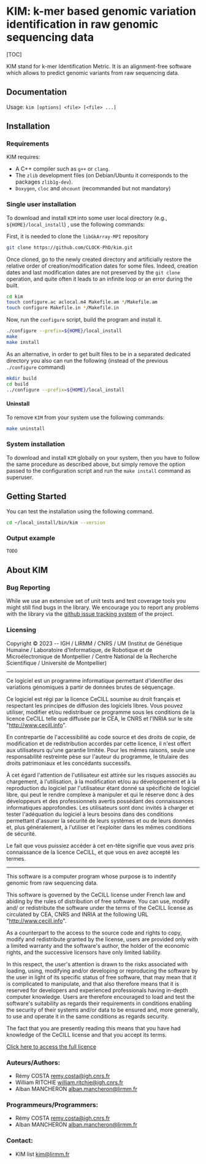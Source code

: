 # KIM: k-mer based genomic variation identification in raw genomic sequencing data 

[TOC]

[^ignore TOC]: @tableofcontents

KIM stand for k-mer Identification Metric.
It is an alignment-free software which allows to predict genomic variants
from raw sequencing data.

Documentation
-------------

Usage: `kim [options] <file> [<file> ...]`


Installation
------------

### Requirements

KIM requires:

* A C++ compiler such as `g++` or `clang`.
* The `zlib` development files (on Debian/Ubuntu it corresponds to the packages `zlib1g-dev`).
* `Doxygen`, `cloc` and `ohcount` (recommanded but not mandatory)


### Single user installation

To download and install `KIM` into some user local directory (e.g., `${HOME}/local_install`) , use the 
following commands:

First, it is needed to clone the `libGkArray-MPI` repository
```sh
git clone https://github.com/CLOCK-PhD/kim.git
```

Once cloned, go to the newly created directory and artificially
restore the relative order of creation/modification dates for some
files. Indeed, creation dates and last modification dates are not
preserved by the `git clone` operation, and quite often it leads to an
infinite loop or an error during the built.

```sh
cd kim
touch configure.ac aclocal.m4 Makefile.am */Makefile.am
touch configure Makefile.in */Makefile.in
```

Now, run the `configure` script, build the program and install it.
```sh
./configure --prefix=${HOME}/local_install
make
make install
```

As an alternative, in order to get built files to be in a separated
dedicated directory you also can run the following (instead of the previous
`./configure` command)
```sh
mkdir build
cd build
../configure --prefix=${HOME}/local_install
```

#### Uninstall

To remove `KIM` from your system use the following commands:

```sh
make uninstall
```

### System installation

  To download and install `KIM` globally on your system, then you have to
  follow the same procedure as described above, but simply remove the
  option passed to the configuration script and run the `make install`
  command as superuser.


Getting Started
---------------

You can test the installation using the following command.

```sh
cd ~/local_install/bin/kim --version
```

### Output example
```sh
TODO
```

About KIM
---------

### Bug Reporting

While we use an extensive set of unit tests and test coverage tools
you might still find bugs in the library. We encourage you to report
any problems with the library via the
[github issue tracking system](https://github.com/CLOCK-PhD/kim/issues)
of the project.

### Licensing

Copyright © 2023 -- IGH / LIRMM / CNRS / UM
(Institut de Génétique Humaine /
Laboratoire d'Informatique, de Robotique et de Microélectronique de Montpellier /
Centre National de la Recherche Scientifique /
Université de Montpellier)

-------------------------------------------------------------------------

Ce logiciel  est un  programme informatique  permettant  d'identifier des
variations génomiques à partir de données brutes de séquençage.

Ce logiciel est régi par la licence CeCILL soumise au droit français
et respectant les principes de diffusion des logiciels libres.  Vous
pouvez utiliser, modifier et/ou redistribuer ce programme sous les
conditions de la licence CeCILL telle que diffusée par le CEA, le CNRS
et l'INRIA sur le site "http://www.cecill.info".

En contrepartie de l'accessibilité au code source et des droits de
copie, de modification et de redistribution accordés par cette
licence, il n'est offert aux utilisateurs qu'une garantie limitée.
Pour les mêmes raisons, seule une responsabilité restreinte pèse sur
l'auteur du programme, le titulaire des droits patrimoniaux et les
concédants successifs.

À cet égard l'attention de l'utilisateur est attirée sur les risques
associés au chargement, à l'utilisation, à la modification et/ou au
développement et à la reproduction du logiciel par l'utilisateur étant
donné sa spécificité de logiciel libre, qui peut le rendre complexe à
manipuler et qui le réserve donc à des développeurs et des
professionnels avertis possédant des connaissances informatiques
approfondies.  Les utilisateurs sont donc invités à charger et tester
l'adéquation du logiciel à leurs besoins dans des conditions
permettant d'assurer la sécurité de leurs systèmes et ou de leurs
données et, plus généralement, à l'utiliser et l'exploiter dans les
mêmes conditions de sécurité.

Le fait que vous puissiez accéder à cet en-tête signifie que vous avez
pris connaissance de la licence CeCILL, et que vous en avez accepté
les termes.

-------------------------------------------------------------------------

This software is a computer program whose purpose is to indentify genomic
from raw sequencing data.

This software is governed by the CeCILL license under French law and
abiding by the rules of distribution of free software. You can use,
modify and/ or redistribute the software under the terms of the CeCILL
license as circulated by CEA, CNRS and INRIA at the following URL
"http://www.cecill.info".

As a counterpart to the access to the source code and rights to copy,
modify and redistribute granted by the license, users are provided
only with a limited warranty and the software's author, the holder of
the economic rights, and the successive licensors have only limited
liability.

In this respect, the user's attention is drawn to the risks associated
with loading, using, modifying and/or developing or reproducing the
software by the user in light of its specific status of free software,
that may mean that it is complicated to manipulate, and that also
therefore means that it is reserved for developers and experienced
professionals having in-depth computer knowledge. Users are therefore
encouraged to load and test the software's suitability as regards
their requirements in conditions enabling the security of their
systems and/or data to be ensured and, more generally, to use and
operate it in the same conditions as regards security.

The fact that you are presently reading this means that you have had
knowledge of the CeCILL license and that you accept its terms.

[Click here to access the full licence](LICENSE.md)

### Auteurs/Authors:

* Rémy COSTA       <remy.costa@igh.cnrs.fr>
* William RITCHIE  <william.ritchie@igh.cnrs.fr>
* Alban MANCHERON  <alban.mancheron@lirmm.fr>


### Programmeurs/Programmers:

* Rémy COSTA       <remy.costa@igh.cnrs.fr>
* Alban MANCHERON  <alban.mancheron@lirmm.fr>

### Contact:

* KIM list         <kim@lirmm.fr>

